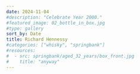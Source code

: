 ```yaml
---
date: 2024-11-04
#description: "Celebrate Year 2000."
#featured_image: 02_bottle_in_box.jpg
#type: gallery
sort_by: Date
title: Richard Hennessy
#categories: ["whisky", "springbank"]
#resources:
#  - src: springbank/aged_32_years/box_front.jpg
#    title: "anyway"
---
```

